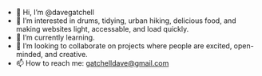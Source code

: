 - 👋 Hi, I’m @davegatchell
- 👀 I’m interested in drums, tidying, urban hiking, delicious food, and making websites light, accessable, and load quickly.
- 🌱 I’m currently learning.
- 💞️ I’m looking to collaborate on projects where people are excited, open-minded, and creative.
- 📫 How to reach me: gatchelldave@gmail.com

<!---
davegatchell/davegatchell is a ✨ special ✨ repository because its `README.md` (this file) appears on your GitHub profile.
You can click the Preview link to take a look at your changes.
--->
